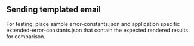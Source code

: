 ## Sending templated email

For testing, place sample error-constants.json and application specific extended-error-constants.json that contain the expected rendered results for comparison.



